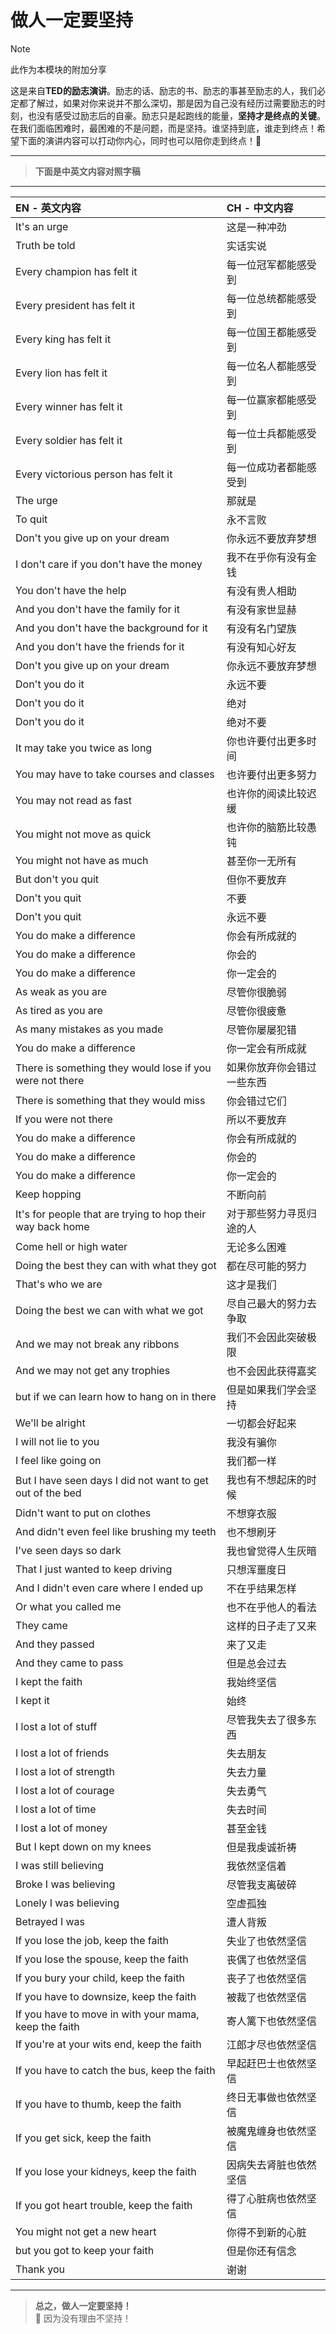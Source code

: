# 做人一定要坚持

> [!NOTE]
> 此作为本模块的附加分享

这是来自**TED的励志演讲**。励志的话、励志的书、励志的事甚至励志的人，我们必定都了解过，如果对你来说并不那么深切，那是因为自己没有经历过需要励志的时刻，也没有感受过励志后的自豪。励志只是起跑线的能量，**坚持才是终点的关键**。在我们面临困难时，最困难的不是问题，而是坚持。谁坚持到底，谁走到终点！希望下面的演讲内容可以打动你内心，同时也可以陪你走到终点！💪

---

> **下面是中英文内容对照字稿**

---

| EN - 英文内容 | CH - 中文内容 |
| :-- | :-- |
| It's an urge | 这是一种冲劲 |
| Truth be told | 实话实说 |
| Every champion has felt it | 每一位冠军都能感受到 |
| Every president has felt it | 每一位总统都能感受到 |
| Every king has felt it | 每一位国王都能感受到 |
| Every lion has felt it | 每一位名人都能感受到 |
| Every winner has felt it | 每一位赢家都能感受到 |
| Every soldier has felt it | 每一位士兵都能感受到 |
| Every victorious person has felt it  | 每一位成功者都能感受到 |
| The urge | 那就是 |
| To quit | 永不言败 |
| Don't you give up on your dream | 你永远不要放弃梦想 |
| I don't care if you don't have the money | 我不在乎你有没有金钱 |
| You don't have the help | 有没有贵人相助 |
| And you don't have the family for it | 有没有家世显赫 |
| And you don't have the background for it | 有没有名门望族 |
| And you don't have the friends for it | 有没有知心好友 |
| Don't you give up on your dream | 你永远不要放弃梦想 |
| Don't you do it | 永远不要 |
| Don't you do it | 绝对 |
| Don't you do it | 绝对不要 |
| It may take you twice as long | 你也许要付出更多时间 |
| You may have to take courses and classes | 也许要付出更多努力 |
| You may not read as fast | 也许你的阅读比较迟缓 |
| You might not move as quick | 也许你的脑筋比较愚钝 |
| You might not have as much | 甚至你一无所有 |
| But don't you quit | 但你不要放弃 |
| Don't you quit | 不要 |
| Don't you quit | 永远不要 |
| You do make a difference | 你会有所成就的 |
| You do make a difference | 你会的 |
| You do make a difference | 你一定会的 |
| As weak as you are | 尽管你很脆弱 |
| As tired as you are | 尽管你很疲惫 |
| As many mistakes as you made | 尽管你屡屡犯错 |
| You do make a difference | 你一定会有所成就 |
| There is something they would lose if you  were not there | 如果你放弃你会错过一些东西 |
| There is something that they would miss | 你会错过它们 |
| If you were not there | 所以不要放弃 |
| You do make a difference | 你会有所成就的 |
| You do make a difference | 你会的 |
| You do make a difference | 你一定会的 |
| Keep hopping | 不断向前 |
| It's for people that are trying to hop  their way back home | 对于那些努力寻觅归途的人 |
| Come hell or high water | 无论多么困难 |
| Doing the best they can with what they  got | 都在尽可能的努力 |
| That's who we are | 这才是我们 |
| Doing the best we can with what we got | 尽自己最大的努力去争取 |
| And we may not break any ribbons | 我们不会因此突破极限 |
| And we may not get any trophies | 也不会因此获得嘉奖 |
| but if we can learn how to hang on in  there | 但是如果我们学会坚持 |
| We'll be alright | 一切都会好起来 |
| I will not lie to you | 我没有骗你 |
| I feel like going on | 我们都一样 |
| But I have seen days I did not want to  get out of the bed | 我也有不想起床的时候 |
| Didn't want to put on clothes | 不想穿衣服 |
| And didn't even feel like brushing my  teeth | 也不想刷牙 |
| I've seen days so dark | 我也曾觉得人生灰暗 |
| That I just wanted to keep driving | 只想浑噩度日 |
| And I didn't even care where I ended up | 不在乎结果怎样 |
| Or what you called me | 也不在乎他人的看法 |
| They came | 这样的日子走了又来 |
| And they passed | 来了又走 |
| And they came to pass | 但是总会过去 |
| I kept the faith | 我始终坚信 |
| I kept it | 始终 |
| I lost a lot of stuff | 尽管我失去了很多东西 |
| I lost a lot of friends | 失去朋友 |
| I lost a lot of strength | 失去力量 |
| I lost a lot of courage | 失去勇气 |
| I lost a lot of time | 失去时间 |
| I lost a lot of money | 甚至金钱 |
| But I kept down on my knees | 但是我虔诚祈祷 |
| I was still believing | 我依然坚信着 |
| Broke I was believing | 尽管我支离破碎 |
| Lonely I was believing | 空虚孤独 |
| Betrayed I was | 遭人背叛 |
| If you lose the job, keep the faith | 失业了也依然坚信 |
| If you lose the spouse, keep the faith | 丧偶了也依然坚信 |
| If you bury your child, keep the faith | 丧子了也依然坚信 |
| If you have to downsize, keep the faith | 被裁了也依然坚信 |
| If you have to move in with your mama,  keep the faith | 寄人篱下也依然坚信 |
| If you're at your wits end, keep the  faith | 江郎才尽也依然坚信 |
| If you have to catch the bus, keep the  faith | 早起赶巴士也依然坚信 |
| If you have to thumb, keep the faith | 终日无事做也依然坚信 |
| If you get sick, keep the faith | 被魔鬼缠身也依然坚信 |
| If you lose your kidneys, keep the faith | 因病失去肾脏也依然坚信 |
| If you got heart trouble, keep the faith | 得了心脏病也依然坚信 |
| You might not get a new heart | 你得不到新的心脏 |
| but you got to keep your faith | 但是你还有信念 |
| Thank you | 谢谢 |

---

> **总之，做人一定要坚持！** <br>
> 💪 因为没有理由不坚持！
